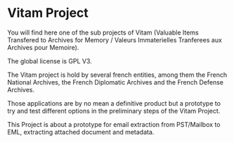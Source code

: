 Vitam Project
=============

You will find here one of the sub projects of Vitam (Valuable Items Transfered to Archives for Memory / Valeurs Immaterielles Tranferees aux Archives pour Memoire).

The global license is GPL V3.

The Vitam project is hold by several french entities, among them the French National Archives, the French Diplomatic Archives and the French Defense Archives.

Those applications are by no mean a definitive product but a prototype to try and test different options in the preliminary steps of the Vitam Project.


This Project is about a prototype for email extraction from PST/Mailbox to EML, extracting attached document and metadata.
